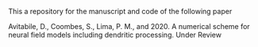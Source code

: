 This a repository for the manuscript and code of the following paper

Avitabile, D., Coombes, S., Lima, P. M., and  2020. A numerical scheme for neural field models including dendritic processing. Under Review
